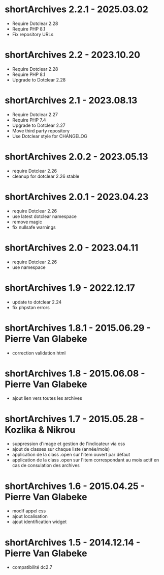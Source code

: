 shortArchives 2.2.1 - 2025.03.02
===========================================================
* Require Dotclear 2.28
* Require PHP 8.1
* Fix repository URLs

shortArchives 2.2 - 2023.10.20
===========================================================
* Require Dotclear 2.28
* Require PHP 8.1
* Upgrade to Dotclear 2.28

shortArchives 2.1 - 2023.08.13
===========================================================
* Require Dotclear 2.27
* Require PHP 7.4
* Upgrade to Dotclear 2.27
* Move third party repository
* Use Dotclear style for CHANGELOG

shortArchives 2.0.2 - 2023.05.13
===========================================================
* require Dotclear 2.26
* cleanup for dotclear 2.26 stable

shortArchives 2.0.1 - 2023.04.23
===========================================================
* require Dotclear 2.26
* use latest dotclear namespace
* remove magic
* fix nullsafe warnings

shortArchives 2.0 - 2023.04.11
===========================================================
* require Dotclear 2.26
* use namespace

shortArchives 1.9 - 2022.12.17
===========================================================
* update to dotclear 2.24
* fix phpstan errors

shortArchives 1.8.1 - 2015.06.29 - Pierre Van Glabeke
===========================================================
* correction validation html

shortArchives 1.8 - 2015.06.08 - Pierre Van Glabeke
===========================================================
* ajout lien vers toutes les archives

shortArchives 1.7 - 2015.05.28 - Kozlika & Nikrou
===========================================================
* suppression d'image et gestion de l'indicateur via css
* ajout de classes sur chaque liste (année/mois)
* application de la class .open sur l'item ouvert par défaut
* application de la class .open sur l'item correspondant au mois actif en cas de consulation des archives

shortArchives 1.6 - 2015.04.25 - Pierre Van Glabeke
===========================================================
* modif appel css
* ajout localisation
* ajout identification widget

shortArchives 1.5 - 2014.12.14 - Pierre Van Glabeke
===========================================================
* compatibilité dc2.7
